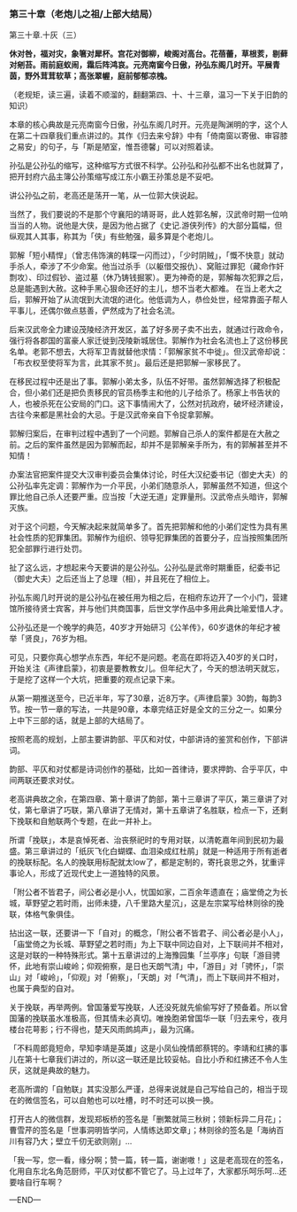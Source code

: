 ### 第三十章（老炮儿之祖/上部大结局）

第三十章.十灰（三）

**休对咎，福对灾，象箸对犀杯。宫花对御柳，峻阁对高台。花蓓蕾，草根荄，剔藓对剜苔。雨前庭蚁闹，霜后阵鸿哀。元亮南窗今日傲，孙弘东阁几时开。平展青茵，野外茸茸软草；高张翠幄，庭前郁郁凉槐。**

（老规矩，读三遍，读着不顺溜的，翻翻第四、十、十三章，温习一下关于旧韵的知识）

本章的核心典故是元亮南窗今日傲，孙弘东阁几时开。元亮是陶渊明的字，这个人在第二十四章我们重点讲过的。其作《归去来兮辞》中有「倚南窗以寄傲、审容膝之易安」的句子，与「斯是陋室，惟吾德馨」可以对照着读。

孙弘是公孙弘的缩写，这种缩写方式很不科学。公孙弘和孙弘都不出名也就算了，把开封府六品主簿公孙策缩写成江东小霸王孙策总是不妥吧。

讲公孙弘之前，老高还是荡开一笔，从一位郭大侠说起。

当然了，我们要说的不是那个守襄阳的靖哥哥，此人姓郭名解，汉武帝时期一位响当当的人物。说他是大侠，是因为他占据了《史记.游侠列传》的大部分篇幅，但纵观其人其事，称其为「侠」有些勉强，最多算是个老炮儿。

郭解「短小精悍」（曾志伟饰演的韩琛一闪而过），「少时阴贼」，「慨不快意」就动手杀人，牵涉了不少命案。他当过杀手（以躯借交报仇）、窝赃过罪犯（藏命作奸剽攻）、印过假钞、盗过墓（休乃铸钱掘冢）。更为神奇的是，郭解每次犯罪之后，总是能遇到大赦。这种手黑心狠命还好的主儿，想不当老大都难。
在当上老大之后，郭解开始了从流氓到大流氓的进化。他低调为人，恭俭处世，经常靠面子帮人平事儿，还偶尔做点慈善，俨然成为了社会名流。

后来汉武帝全力建设茂陵经济开发区，盖了好多房子卖不出去，就通过行政命令，强行将各郡国的富豪人家迁徙到茂陵新城居住。郭解作为社会名流也上了这份移民名单。老郭不想去，大将军卫青就替他求情：「郭解家贫不中徙」。但汉武帝却说：「布衣权至使将军为言，此其家不贫」。最后还是把郭解一家移民了。

在移民过程中还是出了事。郭解小弟太多，队伍不好带。虽然郭解选择了积极配合，但小弟们还是把负责移民的官员杨季主和他的儿子给杀了。杨家上书告状的人，也被杀死在公安局的门口。这下事情闹大了，公然对抗政府，破坏经济建设，古往今来都是黑社会的大忌。于是汉武帝亲自下令捉拿郭解。

郭解归案后，在审判过程中遇到了一个问题。郭解自己杀人的案件都是在大赦之前。之后的案件虽然是因为郭解而起，却并不是郭解亲手所为，有的郭解甚至并不知情！

办案法官把案件提交大汉审判委员会集体讨论，时任大汉纪委书记（御史大夫）的公孙弘率先定调：郭解作为一介平民，小弟们随意杀人，郭解虽然不知道，但这个罪比他自己杀人还要严重。应当按「大逆无道」定罪量刑。汉武帝点头暗许，郭解灭族。

对于这个问题，今天解决起来就简单多了。首先把郭解和他的小弟们定性为具有黑社会性质的犯罪集团。郭解作为组织、领导犯罪集团的首要分子，应当按照集团所犯全部罪行进行处罚。

扯了这么远，才想起来今天要讲的是公孙弘。公孙弘是武帝时期重臣，纪委书记（御史大夫）之后还当上了总理（相），并且死在了相位上。

孙弘东阁几时开说的是公孙弘在被任用为相之后，在相府东边开了一个小门，营建馆所接待贤士宾客，并与他们共商国事，后世文学作品中多用此典比喻爱惜人才。

公孙弘还是一个晚学的典范，40岁才开始研习《公羊传》，60岁退休的年纪才被举「贤良」，76岁为相。

可见，只要你真心想学点东西，年纪不是问题。老高在即将迈入40岁的关口时，开始关注《声律启蒙》，初衷是要教教女儿。但年纪大了，今天的想法明天就忘，于是挖了这样一个大坑，把重要的观点记录下来。

从第一期推送至今，已近半年，写了30章，近8万字。《声律启蒙》30韵，每韵3节。按一节一章的写法，一共是90章，本章完结正好是全文的三分之一。如果分上中下三部的话，就是上部的大结局了。

按照老高的规划，上部主要讲韵部、平仄和对仗，中部讲诗的鉴赏和创作，下部讲词。

韵部、平仄和对仗都是诗词创作的基础，比如一首律诗，要求押韵、合乎平仄，中间两联还要求对仗。

老高讲典故之余，在第四章、第十章讲了韵部，第十三章讲了平仄，第三章讲了对仗，第七章讲了巧联，第八章讲了无情对，第十五章讲了名胜联，检点一下，还剩下挽联和自勉联两个专题，在此一并补上。

所谓「挽联」，本是哀悼死者、治丧祭祀时的专用对联，以清乾嘉年间到民初为最盛。第三章讲过的「纸灰飞化白蝴蝶、血泪染成红杜鹃」就是一种适用于所有逝者的挽联标配。名人的挽联用标配就太low了，都是定制的，寄托哀思之外，犹重评事论人，形成了近现代史上一道独特的风景。

「附公者不皆君子，间公者必是小人，忧国如家，二百余年遗直在；庙堂倚之为长城，草野望之若时雨，出师未捷，八千里路大星沉」，这是左宗棠写给林则徐的挽联，体格气象俱佳。

拈出这一联，还要讲一下「自对」的概念，「附公者不皆君子、间公者必是小人」，「庙堂倚之为长城、草野望之若时雨」为上下联中同边自对，上下联间并不相对，这是对联的一种特殊形式。第十五章讲过的上海豫园集「兰亭序」句联「游目骋怀，此地有崇山峻岭；仰观俯察，是日也天朗气清」中，「游目」对「骋怀」，「崇山」对「峻岭」，「仰观」对「俯察」，「天朗」对「气清」，而上下联间并不相对，也属于典型的自对。

关于挽联，再举两例。曾国藩爱写挽联，人还没死就先偷偷写好了预备着。所以曾国藩的挽联虽水准极高，但其情未必真切。唯挽胞弟曾国华一联「归去来兮，夜月楼台花萼影；行不得也，楚天风雨鹧鸪声」，最为沉痛。

「不料周郎竟短命，早知李靖是英雄」这是小凤仙挽情郎蔡锷的。李靖和红拂的事儿在第十七章我们讲过的，所以这一联还是比较妥帖。自比小乔和红拂还不令人生厌，这就是典故的魅力。

老高所谓的「自勉联」其实没那么严谨，总得来说就是自己写给自己的，相当于现在的微信签名，可以自勉也可以吐槽，时不时还可以换一换。

打开古人的微信群，发现郑板桥的签名是「删繁就简三秋树；领新标异二月花」；曹雪芹的签名是「世事洞明皆学问，人情练达即文章」；林则徐的签名是「海纳百川有容乃大；壁立千仞无欲则刚」…

「我一写，您一看，缘分啊；赞一篇，转一篇，谢谢嗷！」这是老高现在的签名，化用自东北名角范厨师，平仄对仗都不管它了。马上过年了，大家都乐呵乐呵…还要啥自行车啊？

—END—
